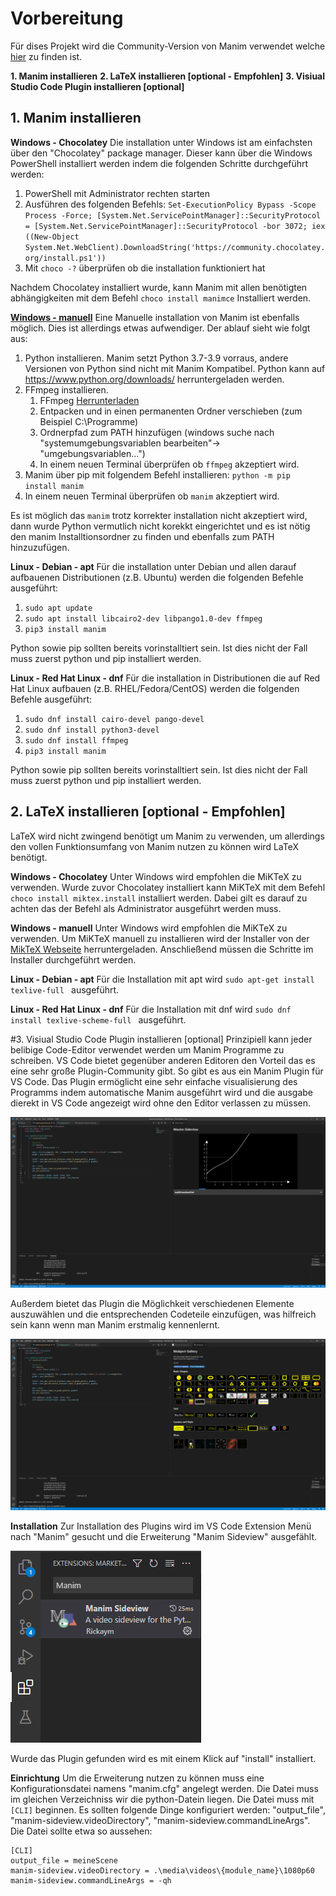 # Vorbereitung
Für dises Projekt wird die Community-Version von Manim verwendet welche [hier](https://github.com/ManimCommunity/manim) zu finden ist. 


**1. Manim installieren**
**2. LaTeX installieren [optional - Empfohlen]**
**3. Visiual Studio Code Plugin installieren [optional]**


## 1. Manim installieren
**Windows - Chocolatey**
Die installation unter Windows ist am einfachsten über den "Chocolatey" package manager. Dieser kann über die Windows PowerShell installiert werden indem die folgenden Schritte durchgeführt werden: 
1. PowerShell mit Administrator rechten starten
2. Ausführen des folgenden Befehls: ```
   Set-ExecutionPolicy Bypass -Scope Process -Force; [System.Net.ServicePointManager]::SecurityProtocol = [System.Net.ServicePointManager]::SecurityProtocol -bor 3072; iex ((New-Object System.Net.WebClient).DownloadString('https://community.chocolatey.org/install.ps1')) ```
3. Mit ```choco -?``` überprüfen ob die installation funktioniert hat

Nachdem Chocolatey installiert wurde, kann Manim mit allen benötigten abhängigkeiten mit dem Befehl ```choco install manimce```  Installiert werden.

<u>**Windows - manuell**</u>
Eine Manuelle installation von Manim ist ebenfalls möglich. Dies ist allerdings etwas aufwendiger. Der ablauf sieht wie folgt aus:
1. Python installieren. Manim setzt Python 3.7-3.9 vorraus, andere Versionen von Python sind nicht mit Manim Kompatibel. Python kann auf https://www.python.org/downloads/ herruntergeladen werden.
2. FFmpeg installieren.
   1. FFmpeg [Herrunterladen](https://www.gyan.dev/ffmpeg/builds/ffmpeg-release-essentials.7z)
   2. Entpacken und in einen permanenten Ordner verschieben (zum Beispiel C:\Programme\)
   3. Ordnerpfad zum PATH hinzufügen (windows suche nach "systemumgebungsvariablen bearbeiten"-> "umgebungsvariablen...")
   4. In einem neuen Terminal überprüfen ob ```ffmpeg``` akzeptiert wird.
3. Manim über pip mit folgendem Befehl installieren: ```python -m pip install manim```
4. In einem neuen Terminal überprüfen ob ```manim``` akzeptiert wird.

Es ist möglich das ```manim``` trotz korrekter installation nicht akzeptiert wird, dann wurde Python vermutlich nicht korekkt eingerichtet und es ist nötig den manim Installtionsordner zu finden und ebenfalls zum PATH hinzuzufügen. 

**Linux - Debian - apt**
Für die installation unter Debian und allen darauf aufbauenen Distributionen (z.B. Ubuntu) werden die folgenden Befehle ausgeführt:
1. ```sudo apt update```
2. ```sudo apt install libcairo2-dev libpango1.0-dev ffmpeg```
3. ```pip3 install manim```

Python sowie pip sollten bereits vorinstalltiert sein. Ist dies nicht der Fall muss zuerst python und pip installiert werden.

**Linux - Red Hat Linux - dnf**
Für die installation in Distributionen die auf Red Hat Linux aufbauen (z.B. RHEL/Fedora/CentOS) werden die folgenden Befehle ausgeführt:

1. ```sudo dnf install cairo-devel pango-devel```
2. ```sudo dnf install python3-devel```
3. ```sudo dnf install ffmpeg```
4. ```pip3 install manim```

Python sowie pip sollten bereits vorinstalltiert sein. Ist dies nicht der Fall muss zuerst python und pip installiert werden.

## 2. LaTeX installieren [optional - Empfohlen]
LaTeX wird nicht zwingend benötigt um Manim zu verwenden, um allerdings den vollen Funktionsumfang von Manim nutzen zu können wird LaTeX benötigt.

**Windows - Chocolatey**
Unter Windows wird empfohlen die MiKTeX zu verwenden. Wurde zuvor Chocolatey installiert kann MiKTeX mit dem Befehl ```choco install miktex.install``` installiert werden. Dabei gilt es darauf zu achten das der Befehl als Administrator ausgeführt werden muss.

**Windows - manuell**
Unter Windows wird empfohlen die MiKTeX zu verwenden. Um MiKTeX manuell zu installieren wird der Installer von der [MikTeX Webseite](https://miktex.org/download) herruntergeladen. Anschließend müssen die Schritte im Installer durchgeführt werden.

**Linux - Debian - apt**
Für die Installation mit apt wird ```sudo apt-get install texlive-full ``` ausgeführt.

**Linux - Red Hat Linux - dnf**
Für die Installation mit dnf wird ```sudo dnf install texlive-scheme-full ``` ausgeführt.

#3. Visiual Studio Code Plugin installieren [optional]
Prinzipiell kann jeder belibige Code-Editor verwendet werden um Manim Programme zu schreiben. VS Code bietet gegenüber anderen Editoren den Vorteil das es eine sehr große Plugin-Community gibt. So gibt es aus ein Manim Plugin für VS Code. Das Plugin ermöglicht eine sehr einfache visualisierung des Programms indem automatische Manim ausgeführt wird und die ausgabe dierekt in VS Code angezeigt wird ohne den Editor verlassen zu müssen.


![VSCodePluginExample](mediaFiles/VSCodePluginExample.png)


Außerdem bietet das Plugin die Möglichkeit verschiedenen Elemente auszuwählen und die entsprechenden Codeteile einzufügen, was hilfreich sein kann wenn man Manim erstmalig kennenlernt.


![VSCodePluginExampleGallery](mediaFiles/VSCodePluginExampleGallery.png)

**Installation**
Zur Installation des Plugins wird im VS Code Extension Menü nach "Manim" gesucht und die Erweiterung "Manim Sideview" ausgefählt.


![VSCodePluginSuche](mediaFiles/VSCodePluginSuche.png)


Wurde das Plugin gefunden wird es mit einem Klick auf "install" installiert.

**Einrichtung**
Um die Erweiterung nutzen zu können muss eine Konfigurationsdatei namens "manim.cfg" angelegt werden. Die Datei muss im gleichen Verzeichniss wir die python-Datein liegen. Die Datei muss mit ```[CLI]``` beginnen. Es sollten folgende Dinge konfiguriert werden: "output_file", "manim-sideview.videoDirectory", "manim-sideview.commandLineArgs". 
Die Datei sollte etwa so aussehen:
```
[CLI]
output_file = meineScene
manim-sideview.videoDirectory = .\media\videos\{module_name}\1080p60
manim-sideview.commandLineArgs = -qh
```
